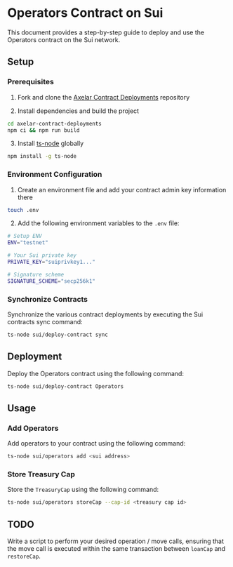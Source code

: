 # Operators Contract on Sui

This document provides a step-by-step guide to deploy and use the Operators contract on the Sui network.

## Setup

### Prerequisites

1. Fork and clone the [Axelar Contract Deployments](https://github.com/axelarnetwork/axelar-contract-deployments) repository

2. Install dependencies and build the project

```bash
cd axelar-contract-deployments
npm ci && npm run build
```

3. Install [ts-node](https://www.npmjs.com/package/ts-node) globally

```bash
npm install -g ts-node
```

### Environment Configuration

1. Create an environment file and add your contract admin key information there

```bash
touch .env
```

2. Add the following environment variables to the `.env` file:

```bash
# Setup ENV
ENV="testnet"

# Your Sui private key
PRIVATE_KEY="suiprivkey1..."

# Signature scheme
SIGNATURE_SCHEME="secp256k1"
```

### Synchronize Contracts

Synchronize the various contract deployments by executing the Sui contracts sync command:

```bash
ts-node sui/deploy-contract sync
```

## Deployment

Deploy the Operators contract using the following command:

```bash
ts-node sui/deploy-contract Operators
```

## Usage

### Add Operators

Add operators to your contract using the following command:

```bash
ts-node sui/operators add <sui address>
```

### Store Treasury Cap

Store the `TreasuryCap` using the following command:

```bash
ts-node sui/operators storeCap --cap-id <treasury cap id>
```

## TODO

Write a script to perform your desired operation / move calls, ensuring that the move call is executed within the same transaction between `loanCap` and `restoreCap`. 
